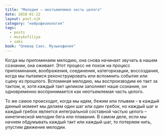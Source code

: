 ```yaml
---
title: "Мелодия – неотъемлемая часть целого"
date: 2018-01-22
layout: post.njk
category: "нейрофизиология"
tags:
  - posts
  - muzykofiliya
  - saks
book: "Оливер Сакс. Музыкофилия"
---
```


Когда мы припоминаем мелодию, она снова начинает звучать в нашем сознании, она оживает. Этот процесс не похож на процесс припоминания, воображения, соединения, категоризации, воссоздания, когда мы пытаемся реконструировать или вспомнить событие или сцену из прошлого. Вспоминая мелодию, мы воспроизводим ее такт за тактом, и, хотя каждый такт целиком заполняет наше сознание, он одновременно воспринимается как неотъемлемая часть целого.

То же самое происходит, когда мы идем, бежим или плывем – в каждый данный момент мы делаем один шаг или один гребок, но каждый шаг и каждый гребок является интегральной составной частью целого – кинетической мелодии бега или плавания. В самом деле, если мы начнем обдумывать каждый такт или каждый шаг, то потеряем нить, упустим движение мелодии.
